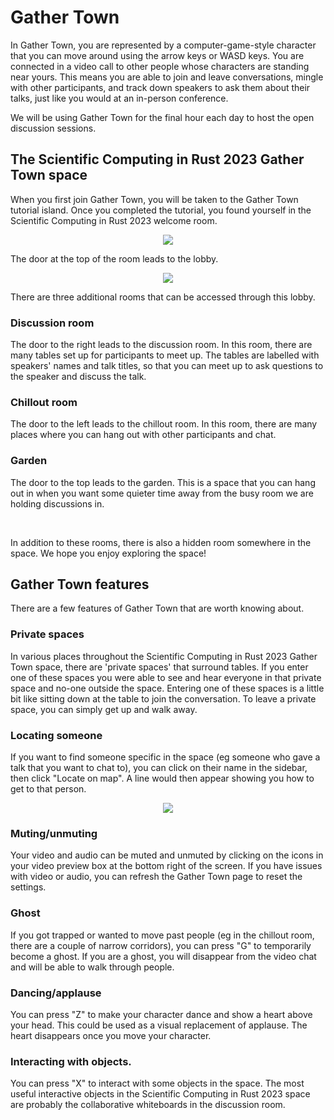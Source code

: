 # Gather Town

In Gather Town, you are represented by a computer-game-style character that you can move around using the arrow keys or WASD keys.
You are connected in a video call to other people whose characters are standing near yours. This means you are able
to join and leave conversations, mingle with other participants, and track down speakers to ask them about their
talks, just like you would at an in-person conference.

We will be using Gather Town for the final hour each day to host the open discussion sessions.

## The Scientific Computing in Rust 2023 Gather Town space
When you first join Gather Town, you will be taken to the Gather Town tutorial island. Once you completed the tutorial,
you found yourself in the Scientific Computing in Rust 2023 welcome room.

<center>
<img src='/img/gather_welcome.png' style='max-width:80%'>
</center>

The door at the top of the room leads to the lobby.

<center>
<img src='/img/gather_lobby.png' style='max-width:80%'>
</center>

There are three additional rooms that can be accessed through this lobby.

### Discussion room
The door to the right leads to the discussion room. In this room, there are many tables set up for participants to meet up.
The tables are labelled with speakers' names and talk titles, so that you can meet up to ask questions to the speaker
and discuss the talk.

### Chillout room
The door to the left leads to the chillout room. In this room, there are many places where you can hang out with other
participants and chat.

### Garden
The door to the top leads to the garden. This is a space that you can hang out in when you want some
quieter time away from the busy room we are holding discussions in.

<br />

In addition to these rooms, there is also a hidden room somewhere in the space. We hope you enjoy exploring the space!


## Gather Town features
There are a few features of Gather Town that are worth knowing about.

### Private spaces
In various places throughout the Scientific Computing in Rust 2023 Gather Town space, there are 'private spaces' that surround tables. If you
enter one of these spaces you were able to see and hear everyone in that private space and no-one outside the space.
Entering one of these spaces is a little bit like sitting down at the table to join the conversation. To leave a private
space, you can simply get up and walk away.

### Locating someone
If you want to find someone specific in the space (eg someone who gave a talk that you want to chat to), you can click on their name
in the sidebar, then click "Locate on map". A line would then appear showing you how to get to that person.

<center>
<img src='/img/gather_locate.png' style='max-width:80%'>
</center>

### Muting/unmuting
Your video and audio can be muted and unmuted by clicking on the icons in your video preview box at the bottom right of the screen.
If you have issues with video or audio, you can refresh the Gather Town page to reset the settings.

### Ghost
If you got trapped or wanted to move past people (eg in the chillout room, there are a couple of narrow corridors), you can press "G" to temporarily
become a ghost. If you are a ghost, you will disappear from the video chat and will be able to walk through people.

### Dancing/applause
You can press "Z" to make your character dance and show a heart above your head. This could be used as a visual replacement of applause.
The heart disappears once you move your character.

### Interacting with objects.
You can press "X" to interact with some objects in the space. The most useful interactive objects in the Scientific Computing in Rust 2023 space are probably
the collaborative whiteboards in the discussion room.

